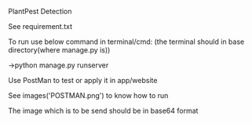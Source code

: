 PlantPest Detection

See requirement.txt

To run use below command in terminal/cmd:
(the terminal should in base directory(where manage.py is))

->python manage.py runserver

Use PostMan to test or apply it in app/website

See images('POSTMAN.png') to know how to run

The image which is to be send should be in base64 format

